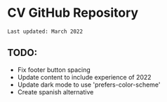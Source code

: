 # CV GitHub Repository

	Last updated: March 2022

## TODO:
- Fix footer button spacing
- Update content to include experience of 2022
- Update dark mode to use 'prefers-color-scheme'
- Create spanish alternative
